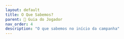 ```yaml
---
layout: default
title: O Que Sabemos?
parent: 🧭 Guia do Jogador
nav_order: 4
description: "O que sabemos no início da campanha"
---
```

